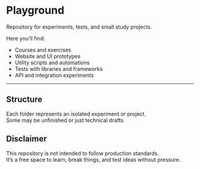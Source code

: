 # Playground

Repository for experiments, tests, and small study projects.

Here you’ll find:
- Courses and exercises
- Website and UI prototypes
- Utility scripts and automations
- Tests with libraries and frameworks
- API and integration experiments

---

## Structure

Each folder represents an isolated experiment or project.  
Some may be unfinished or just technical drafts.

## Disclaimer

This repository is not intended to follow production standards.  
It’s a free space to learn, break things, and test ideas without pressure.

